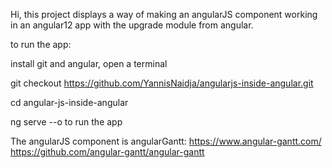 Hi, this project displays a way of making an angularJS component working in an angular12 app with the upgrade module from angular.

to run the app:

install git and angular, open a terminal

git checkout https://github.com/YannisNaidja/angularjs-inside-angular.git 

cd angular-js-inside-angular

ng serve --o to run the app

The angularJS component is angularGantt: https://www.angular-gantt.com/ https://github.com/angular-gantt/angular-gantt
